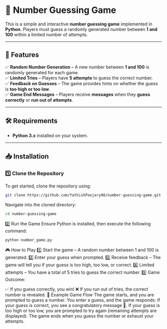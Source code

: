 # 🎯 Number Guessing Game

This is a simple and interactive **number guessing game** implemented in **Python**. Players must guess a randomly generated number between **1 and 100** within a limited number of attempts.

---

## 🚀 Features

✅ **Random Number Generation** – A new number between **1 and 100** is randomly generated for each game.  
✅ **Limited Tries** – Players have **5 attempts** to guess the correct number.  
✅ **Feedback on Guesses** – The game provides hints on whether the guess is **too high or too low**.  
✅ **Game End Messages** – Players receive **messages** when they **guess correctly** or **run out of attempts**.  

---

## 🛠 Requirements

- **Python 3.x** installed on your system.

---

## 📥 Installation

### 1️⃣ Clone the Repository

To get started, clone the repository using:

```bash
git clone https://github.com/YathishPoojary98/number-guessing-game.git
```
Navigate into the cloned directory:

```bash
cd number-guessing-game
```
2️⃣ Run the Game
Ensure Python is installed, then execute the following command:

```bash
python number_game.py
```
🎮 How to Play
1️⃣ Start the game – A random number between 1 and 100 is generated.
2️⃣ Enter your guess when prompted.
3️⃣ Receive feedback – The game will tell you if your guess is too high, too low, or correct.
4️⃣ Limited attempts – You have a total of 5 tries to guess the correct number.
5️⃣ Game Outcome:

✅ If you guess correctly, you win!
❌ If you run out of tries, the correct number is revealed.
🎯 Example Game Flow
The game starts, and you are prompted to guess a number.
You enter a guess, and the game responds:
If your guess is correct, you see a congratulatory message 🎉.
If your guess is too high or too low, you are prompted to try again (remaining attempts are displayed).
The game ends when you guess the number or exhaust your attempts.
